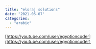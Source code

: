 ```yaml
---
title: "elsraj solutions"
date: "2021-05-07"
categories:
  - "arabic"
---
```


[https://youtube.com/user/egyptioncoder](https://youtube.com/user/egyptioncoder)
